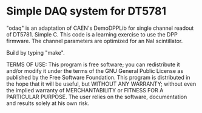 Simple DAQ system for DT5781
============================

"odaq" is an adaptation of CAEN's DemoDPPLib for single channel readout 
of DT5781. Simple C. This code is a learning exercise to use the DPP firmware.
The channel parameters are optimized for an NaI scintillator. 

Build by typing "make".

TERMS OF USE:
This program is free software; you can redistribute it and/or modify it under
the terms of the GNU General Public License as published by the Free Software
Foundation. This program is distributed in the hope that it will be useful,
but WITHOUT ANY WARRANTY; without even the implied warranty of
MERCHANTABILITY or FITNESS FOR A PARTICULAR PURPOSE. The user relies on the
software, documentation and results solely at his own risk.

